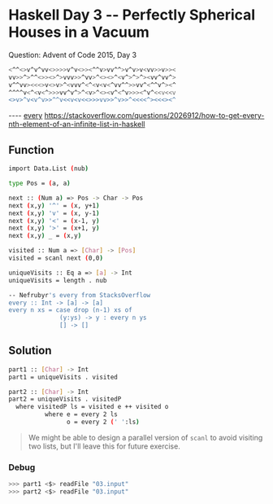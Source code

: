 # Haskell Day 3 -- Perfectly Spherical Houses in a Vacuum
Question: Advent of Code 2015, Day 3
```bash
<^^<>v^v^vv<>>>>v^v<>><^^v>vv^^>v^v>v<vv>>v>><
vv>>^>^^<>><>^>vvv>>^vv>^<><>^<v^>^>^><vv^vv^>
v^^vv><<<>v<>v>^<vvv^<^<v<v<^vv^^>>vv^<^^v^><^
^^^^v<^<v<^>>>vv^v^>^<v>^<><v^<^v>>><^v^<<v<<v
<>v>^v<v^v>>^^v<<v<v<<>>>vv>>^v>>^<<<<^><<<><^
```
---- [every](#) https://stackoverflow.com/questions/2026912/how-to-get-every-nth-element-of-an-infinite-list-in-haskell 
## Function
```bash
import Data.List (nub)

type Pos = (a, a)

next :: (Num a) => Pos -> Char -> Pos
next (x,y) '^' = (x, y+1)
next (x,y) 'v' = (x, y-1)
next (x,y) '<' = (x-1, y)
next (x,y) '>' = (x+1, y)
next (x,y) _ = (x,y)

visited :: Num a => [Char] -> [Pos]
visited = scanl next (0,0)

uniqueVisits :: Eq a => [a] -> Int
uniqueVisits = length . nub

-- Nefrubyr's every from StacksOverflow
every :: Int -> [a] -> [a]
every n xs = case drop (n-1) xs of
              (y:ys) -> y : every n ys
              [] -> []
```
## Solution
```bash
part1 :: [Char] -> Int
part1 = uniqueVisits . visited

part2 :: [Char] -> Int
part2 = uniqueVisits . visitedP
  where visitedP ls = visited e ++ visited o
          where e = every 2 ls
                o = every 2 (' ':ls)
```
> We might be able to design a parallel version of `scanl` to avoid visiting two lists, but I'll leave this for future exercise.
### Debug
```bash
>>> part1 <$> readFile "03.input"
>>> part2 <$> readFile "03.input"
```